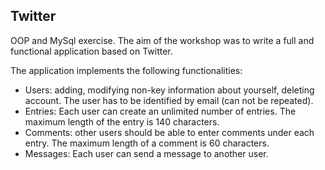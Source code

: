 <h2>Twitter</h2>

OOP and MySql exercise.
The aim of the workshop was to write a full and functional application based on Twitter. 

The application implements the following functionalities:

<ul>
  <li>Users: adding, modifying non-key information about yourself, deleting account. The user has to be identified by email (can not be repeated).</li>
  <li>Entries: Each user can create an unlimited number of entries. The maximum length of the entry is 140 characters.</li>
  <li>Comments: other users should be able to enter comments under each entry. The maximum length of a comment is 60 characters.</li>
  <li>Messages: Each user can send a message to another user.</li>
</ul>
